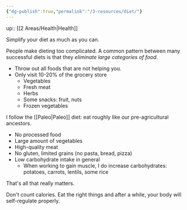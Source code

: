 ```yaml
---
{"dg-publish":true,"permalink":"/3-resources/diet/"}
---
```


up:: [[2 Areas/Health\|Health]]

Simplify your diet as much as you can.

People make dieting too complicated. A common pattern between many successful diets is that they *eliminate large categories of food*.

- Throw out all foods that are not helping you.
- Only visit 10-20% of the grocery store
	- Vegetables
	- Fresh meat
	- Herbs
	- Some snacks: fruit, nuts
	- Frozen vegetables

I follow the [[Paleo\|Paleo]] diet: eat roughly like our pre-agricultural ancestors.
- No processed food
- Large amount of vegetables
- High-quality meat
- No gluten, limited grains (no pasta, bread, pizza)
- Low carbohydrate intake in general
	- When working to gain muscle, I do increase carbohydrates: potatoes, carrots, lentils, some rice

That's all that really matters.

Don't count calories. Eat the right things and after a while, your body will self-regulate properly.